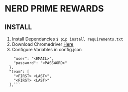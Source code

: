 # NERD PRIME REWARDS

## INSTALL
1. Install Dependancies 
`$ pip install requirements.txt`
2. Download Chromedriver [Here](https://chromedriver.chromium.org/downloads)
3. Configure Variables in config.json
```"credentials": {
    "user": "<EMAIL>",
    "password": "<PASSWORD>"
  },
  "team": [
    "<FIRST> <LAST>",
    "<FIRST> <LAST>"
  ],```
